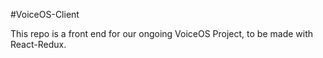 #VoiceOS-Client

This repo is a front end for our ongoing VoiceOS Project, to be made with React-Redux.
